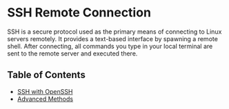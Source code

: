 <h1> SSH Remote Connection </h1>

SSH is a secure protocol used as the primary means of connecting to Linux servers remotely. It provides a text-based interface by spawning a remote shell. After connecting, all commands you type in your local terminal are sent to the remote server and executed there.

<h2> Table of Contents </h2>

- [SSH with OpenSSH](./ssh_openssh.md)
- [Advanced Methods](./advanced_methods/advanced_methods.md)